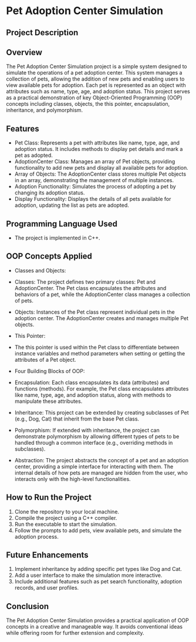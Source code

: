 # Pet Adoption Center Simulation
## Project Description

## Overview
The Pet Adoption Center Simulation project is a simple system designed to simulate the operations of a pet adoption center. This system manages a collection of pets, allowing the addition of new pets and enabling users to view available pets for adoption. Each pet is represented as an object with attributes such as name, type, age, and adoption status. This project serves as a practical demonstration of key Object-Oriented Programming (OOP) concepts including classes, objects, the this pointer, encapsulation, inheritance, and polymorphism.

## Features
- Pet Class: Represents a pet with attributes like name, type, age, and adoption status. It includes methods to display pet details and mark a pet as adopted.
- AdoptionCenter Class: Manages an array of Pet objects, providing functionality to add new pets and display all available pets for adoption.
- Array of Objects: The AdoptionCenter class stores multiple Pet objects in an array, demonstrating the management of multiple instances.
- Adoption Functionality: Simulates the process of adopting a pet by changing its adoption status.
- Display Functionality: Displays the details of all pets available for adoption, updating the list as pets are adopted.


## Programming Language Used
- The project is implemented in C++.

## OOP Concepts Applied

- Classes and Objects:
 - Classes: The project defines two primary classes: Pet and AdoptionCenter. The Pet class encapsulates the attributes and behaviors of a pet, while the AdoptionCenter class manages a collection of pets.
 - Objects: Instances of the Pet class represent individual pets in the adoption center. The AdoptionCenter creates and manages multiple Pet objects.
 
- This Pointer:

 - The this pointer is used within the Pet class to differentiate between instance variables and method parameters when setting or getting the attributes of a Pet object.
 
- Four Building Blocks of OOP:
 - Encapsulation: Each class encapsulates its data (attributes) and functions (methods). For example, the Pet class encapsulates attributes like name, type, age, and adoption status, along with methods to manipulate these attributes.
 - Inheritance: This project can be extended by creating subclasses of Pet (e.g., Dog, Cat) that inherit from the base Pet class.
 - Polymorphism: If extended with inheritance, the project can demonstrate polymorphism by allowing different types of pets to be handled through a common interface (e.g., overriding methods in subclasses).
 - Abstraction: The project abstracts the concept of a pet and an adoption center, providing a simple interface for interacting with them. The internal details of how pets are managed are hidden from the user, who interacts only with the high-level functionalities.
 
## How to Run the Project
1. Clone the repository to your local machine.
2. Compile the project using a C++ compiler.
3. Run the executable to start the simulation.
4. Follow the prompts to add pets, view available pets, and simulate the adoption process.

## Future Enhancements
1. Implement inheritance by adding specific pet types like Dog and Cat.
2. Add a user interface to make the simulation more interactive.
3. Include additional features such as pet search functionality, adoption records, and user profiles.

## Conclusion
The Pet Adoption Center Simulation provides a practical application of OOP concepts in a creative and manageable way. It avoids conventional ideas while offering room for further extension and complexity.